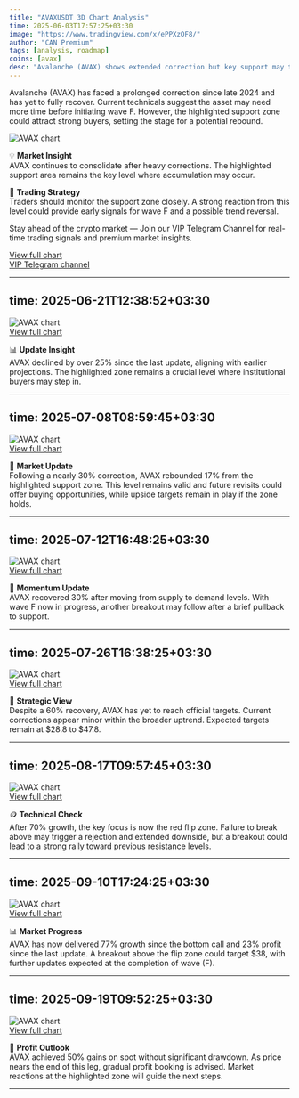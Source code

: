 ```yaml
---
title: "AVAXUSDT 3D Chart Analysis"
time: 2025-06-03T17:57:25+03:30
image: "https://www.tradingview.com/x/ePPXzOF8/"
author: "CAN Premium"
tags: [analysis, roadmap]
coins: [avax]
desc: "Avalanche (AVAX) shows extended correction but key support may trigger the next bullish wave."
---
```


Avalanche (AVAX) has faced a prolonged correction since late 2024 and has yet to fully recover. Current technicals suggest the asset may need more time before initiating wave F. However, the highlighted support zone could attract strong buyers, setting the stage for a potential rebound.  

![AVAX chart](https://www.tradingview.com/x/ePPXzOF8/)  

💡 **Market Insight**  
AVAX continues to consolidate after heavy corrections. The highlighted support area remains the key level where accumulation may occur.  

📌 **Trading Strategy**  
Traders should monitor the support zone closely. A strong reaction from this level could provide early signals for wave F and a possible trend reversal.  

Stay ahead of the crypto market — Join our VIP Telegram Channel for real-time trading signals and premium market insights. 

[View full chart](https://www.tradingview.com/x/ePPXzOF8/)  
[VIP Telegram channel](https://t.me/+2znhsiCGpI81MzQ0)  

---
time: 2025-06-21T12:38:52+03:30  
---

![AVAX chart](https://www.tradingview.com/x/fHvLu03L/)  
[View full chart](https://www.tradingview.com/x/fHvLu03L/)  

📊 **Update Insight**  
AVAX declined by over 25% since the last update, aligning with earlier projections. The highlighted zone remains a crucial level where institutional buyers may step in.  

---
time: 2025-07-08T08:59:45+03:30  
---

![AVAX chart](https://www.tradingview.com/x/V9WxGRPG/)  
[View full chart](https://www.tradingview.com/x/V9WxGRPG/)  

🔎 **Market Update**  
Following a nearly 30% correction, AVAX rebounded 17% from the highlighted support zone. This level remains valid and future revisits could offer buying opportunities, while upside targets remain in play if the zone holds.  

---
time: 2025-07-12T16:48:25+03:30  
---

![AVAX chart](https://www.tradingview.com/x/g4q0eMYw/)  
[View full chart](https://www.tradingview.com/x/g4q0eMYw/)  

🚀 **Momentum Update**  
AVAX recovered 30% after moving from supply to demand levels. With wave F now in progress, another breakout may follow after a brief pullback to support.  

---
time: 2025-07-26T16:38:25+03:30  
---

![AVAX chart](https://www.tradingview.com/x/bZeuHiru/)  
[View full chart](https://www.tradingview.com/x/bZeuHiru/)  

📌 **Strategic View**  
Despite a 60% recovery, AVAX has yet to reach official targets. Current corrections appear minor within the broader uptrend. Expected targets remain at $28.8 to $47.8.  

---
time: 2025-08-17T09:57:45+03:30  
---

![AVAX chart](https://www.tradingview.com/x/OIvf8xvX/)  
[View full chart](https://www.tradingview.com/x/OIvf8xvX/)  

🪙 **Technical Check**  
After 70% growth, the key focus is now the red flip zone. Failure to break above may trigger a rejection and extended downside, but a breakout could lead to a strong rally toward previous resistance levels.  

---
time: 2025-09-10T17:24:25+03:30  
---

![AVAX chart](https://www.tradingview.com/x/4BWtOgrL/)  
[View full chart](https://www.tradingview.com/x/4BWtOgrL/)  

📊 **Market Progress**  
AVAX has now delivered 77% growth since the bottom call and 23% profit since the last update. A breakout above the flip zone could target $38, with further updates expected at the completion of wave (F).  

---
time: 2025-09-19T09:52:25+03:30  
---

![AVAX chart](https://www.tradingview.com/x/Z6eN2rpG/)  
[View full chart](https://www.tradingview.com/x/Z6eN2rpG/)  

🔎 **Profit Outlook**  
AVAX achieved 50% gains on spot without significant drawdown. As price nears the end of this leg, gradual profit booking is advised. Market reactions at the highlighted zone will guide the next steps.

---
